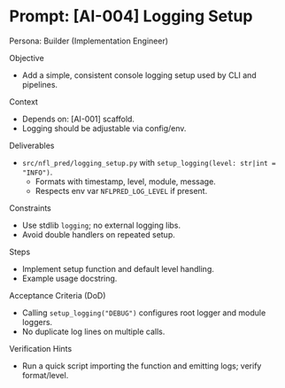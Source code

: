 # Prompt: [AI-004] Logging Setup

Persona: Builder (Implementation Engineer)

Objective
- Add a simple, consistent console logging setup used by CLI and pipelines.

Context
- Depends on: [AI-001] scaffold.
- Logging should be adjustable via config/env.

Deliverables
- `src/nfl_pred/logging_setup.py` with `setup_logging(level: str|int = "INFO")`.
  - Formats with timestamp, level, module, message.
  - Respects env var `NFLPRED_LOG_LEVEL` if present.

Constraints
- Use stdlib `logging`; no external logging libs.
- Avoid double handlers on repeated setup.

Steps
- Implement setup function and default level handling.
- Example usage docstring.

Acceptance Criteria (DoD)
- Calling `setup_logging("DEBUG")` configures root logger and module loggers.
- No duplicate log lines on multiple calls.

Verification Hints
- Run a quick script importing the function and emitting logs; verify format/level.


